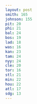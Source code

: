 ```yaml
---
layout: post
smith: 165
johnson: 155
pit: 20
phi: 21
bal: 24
bos: 19
lad: 18
was: 16
kan: 23
tam: 24
nyy: 24
cle: 20
tor: 16
stl: 21
min: 22
hou: 22
atl: 17
sdg: 13
---
```

